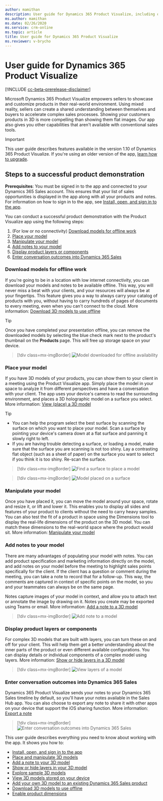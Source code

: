 ```yaml
---
author: mamithan
description: User guide for Dynamics 365 Product Visualize, including opening and signing in to the app, placing and manipulating 3D models, adding notes, adding your own 3D models, and exploring sample 3D models
ms.author: mamithan
ms.date: 02/26/2020
ms.service: crm-online
ms.topic: article
title: User guide for Dynamics 365 Product Visualize
ms.reviewer: v-brycho
---
```


# User guide for Dynamics 365 Product Visualize

[!INCLUDE [cc-beta-prerelease-disclaimer](../includes/cc-beta-prerelease-disclaimer.md)]

Microsoft Dynamics 365 Product Visualize empowers sellers to showcase and customize products in their real-world environment. Using mixed reality, sellers can create a shared understanding between themselves and buyers to accelerate complex sales processes. Showing your customers products in 3D is more compelling than showing them flat images. Our app also gives you other capabilities that aren't available with conventional sales tools. 

> [!IMPORTANT]
> This user guide describes features available in the version 1.10 of Dynamics 365 Product Visualize. If you're using an older version of the app, [learn how to upgrade](sign-in.md).

## Steps to a successful product demonstration

**Prerequisites**: You must be signed in to the app and connected to your Dynamics 365 Sales account. This ensures that your list of sales opportunities is displayed in the app along with all your products and notes. For information on how to sign in to the app, see [Install, open, and sign in to the app](sign-in.md).

You can conduct a successful product demonstration with the Product Visualize app using the following steps:

1.	(For low or no connectivity) [Download models for offline work](#download-models-for-offline-work)
2.	[Place your model](#place-your-model)
3.	[Manipulate your model](#manipulate-your-model)
4.	[Add notes to your model](#add-notes-to-your-model)
5.	[Display product layers or components](#display-product-layers-or-components)
6.	[Enter conversation outcomes into Dynamics 365 Sales](#enter-conversation-outcomes-into-dynamics-365-sales)

### Download models for offline work

If you're going to be in a location with low internet connectivity, you can download your models and notes to be available offline. This way, you will never miss a beat with your clients, and your resources will always be at your fingertips. This feature gives you a way to always carry your catalog of products with you, without having to carry hundreds of pages of documents to every meeting, even when you can't connect to the cloud. More information: [Download 3D models to use offline](download-models.md)

> [!TIP]
> Once you have completed your presentation offline, you can remove the downloaded models by selecting the blue check mark next to the product's thumbnail on the **Products** page. This will free up storage space on your device.

> [!div class=mx-imgBorder]
> ![Model downloaded for offline availability](media/preface-offline-model.png "Model downloaded for offline availability")

### Place your model

If you have 3D models of your products, you can show them to your client in a meeting using the Product Visualize app. Simply place the model in your space to analyze it from different perspectives and have a conversation with your client. The app uses your device's camera to read the surrounding environment, and places a 3D holographic model on a surface you select. More information: [View (place) a 3D model](manipulate-models.md#view-place-a-3d-model-in-mixed-reality)

> [!TIP]
> - You can help the program select the best surface by scanning the surface on which you want to place your model. Scan a surface by pointing your device's camera down at a flat surface and panning it slowly right to left. 
> - If you are having trouble detecting a surface, or loading a model, make sure that the surface you are scanning is not too shiny. Lay a contrasting flat object (such as a sheet of paper) on the surface you want to select if you think it is too shiny. Re-scan the surface.

> [!div class=mx-imgBorder]
> ![Find a surface to place a model](media/preface-find-surface.png "Find a surface to place a model")

> [!div class=mx-imgBorder]
> ![Model placed on a surface](media/preface-model-placed.png "Model placed on a surface")


### Manipulate your model

Once you have placed it, you can move the model around your space, rotate and resize it, or lift and lower it. This enables you to display all sides and features of your product to clients without the need to carry heavy samples. You can also test the fit of a product in space using the Dimensions tool to display the real-life dimensions of the product on the 3D model. You can match these dimensions to the real-world space where the product would sit. More information: [Manipulate your model](manipulate-models.md#manipulate-your-model)

### Add notes to your model

There are many advantages of populating your model with notes. You can add product specification and marketing information directly on the model, and add notes on your model before the meeting to highlight sales points specifically for the client. If the client has a question or comment during the meeting, you can take a note to record that for a follow-up. This way, the comments are captured in context of specific points on the model, so you and your teammates can always be on the same page.

Notes capture images of your model in context, and allow you to attach text or annotate the image by drawing on it. Notes you create may be exported using Teams or email. More information: [Add a note to a 3D model](add-note.md#add-a-note)

> [!div class=mx-imgBorder]
> ![Add note to a model](media/preface-add-note.png "Add note to a model")

### Display product layers or components

For complex 3D models that are built with layers, you can turn these on and off for your client. This will help them get a better understanding about the inner parts of the product or even different available configurations. You can display details or individual components of a complex model using layers. More information: [Show or hide layers in a 3D model](layers.md)

> [!div class=mx-imgBorder]
> ![View layers of a model](media/preface-view-layers.png "View layers of a model")

### Enter conversation outcomes into Dynamics 365 Sales

Dynamics 365 Product Visualize sends your notes to your Dynamics 365 Sales timeline by default, so you'll have your notes available in the Sales Hub app. You can also choose to export any note to share it with other apps on your device that support the iOS sharing function. More information: [Export a note](add-note.md#export-a-note)

> [!div class=mx-imgBorder]
> ![Enter conversation outcomes into Dynamics 365 Sales](media/dynamics-notes-timeline.png "Enter conversation outcomes into Dynamics 365 Sales")

This user guide describes everything you need to know about working with the app. It shows you how to:

- [Install, open, and sign in to the app](sign-in.md)<br>
- [Place and manipulate 3D models](manipulate-models.md)<br>
- [Add a note to your 3D model](add-note.md)<br>
- [Show or hide layers in your 3D model](layers.md)<br>
- [Explore sample 3D models](explore-samples.md)<br>
- [View 3D models stored on your device](browse-models.md)<br>
- [Add your own 3D model to an existing Dynamics 365 Sales product](add-model.md)<br>
- [Download 3D models to use offline](download-models.md)<br>
- [Enable product dimensions](product-dimensions.md)

